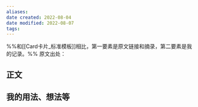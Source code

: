```yaml
---
aliases: 
date created: 2022-08-04
date modified: 2022-08-07
tags: 
---
```

%%和[[Card卡片_标准模板]]相比，第一要素是原文链接和摘录，第二要素是我的记录。%%
原文出处：

## 正文

## 我的用法、想法等